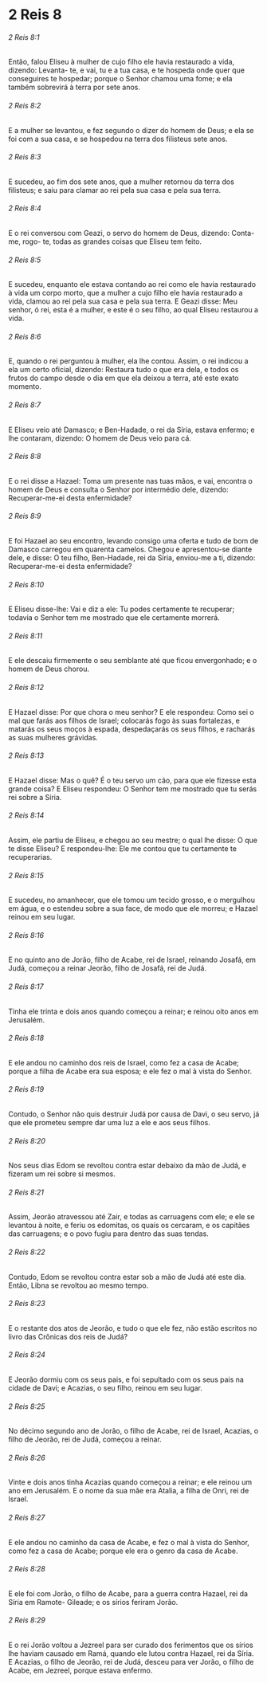 # 2 Reis 8

###### 2 Reis 8:1

Então, falou Eliseu à mulher de cujo filho ele havia restaurado a vida, dizendo: Levanta- te, e vai, tu e a tua casa, e te hospeda onde quer que conseguires te hospedar; porque o Senhor chamou uma fome; e ela também sobrevirá à terra por sete anos.

###### 2 Reis 8:2

E a mulher se levantou, e fez segundo o dizer do homem de Deus; e ela se foi com a sua casa, e se hospedou na terra dos filisteus sete anos.

###### 2 Reis 8:3

E sucedeu, ao fim dos sete anos, que a mulher retornou da terra dos filisteus; e saiu para clamar ao rei pela sua casa e pela sua terra.

###### 2 Reis 8:4

E o rei conversou com Geazi, o servo do homem de Deus, dizendo: Conta-me, rogo- te, todas as grandes coisas que Eliseu tem feito.

###### 2 Reis 8:5

E sucedeu, enquanto ele estava contando ao rei como ele havia restaurado à vida um corpo morto, que a mulher a cujo filho ele havia restaurado a vida, clamou ao rei pela sua casa e pela sua terra. E Geazi disse: Meu senhor, ó rei, esta é a mulher, e este é o seu filho, ao qual Eliseu restaurou a vida.

###### 2 Reis 8:6

E, quando o rei perguntou à mulher, ela lhe contou. Assim, o rei indicou a ela um certo oficial, dizendo: Restaura tudo o que era dela, e todos os frutos do campo desde o dia em que ela deixou a terra, até este exato momento.

###### 2 Reis 8:7

E Eliseu veio até Damasco; e Ben-Hadade, o rei da Síria, estava enfermo; e lhe contaram, dizendo: O homem de Deus veio para cá.

###### 2 Reis 8:8

E o rei disse a Hazael: Toma um presente nas tuas mãos, e vai, encontra o homem de Deus e consulta o Senhor por intermédio dele, dizendo: Recuperar-me-ei desta enfermidade?

###### 2 Reis 8:9

E foi Hazael ao seu encontro, levando consigo uma oferta e tudo de bom de Damasco carregou em quarenta camelos. Chegou e apresentou-se diante dele, e disse: O teu filho, Ben-Hadade, rei da Síria, enviou-me a ti, dizendo: Recuperar-me-ei desta enfermidade?

###### 2 Reis 8:10

E Eliseu disse-lhe: Vai e diz a ele: Tu podes certamente te recuperar; todavia o Senhor tem me mostrado que ele certamente morrerá.

###### 2 Reis 8:11

E ele descaiu firmemente o seu semblante até que ficou envergonhado; e o homem de Deus chorou.

###### 2 Reis 8:12

E Hazael disse: Por que chora o meu senhor? E ele respondeu: Como sei o mal que farás aos filhos de Israel; colocarás fogo às suas fortalezas, e matarás os seus moços à espada, despedaçarás os seus filhos, e racharás as suas mulheres grávidas.

###### 2 Reis 8:13

E Hazael disse: Mas o quê? É o teu servo um cão, para que ele fizesse esta grande coisa? E Eliseu respondeu: O Senhor tem me mostrado que tu serás rei sobre a Síria.

###### 2 Reis 8:14

Assim, ele partiu de Eliseu, e chegou ao seu mestre; o qual lhe disse: O que te disse Eliseu? E respondeu-lhe: Ele me contou que tu certamente te recuperarias.

###### 2 Reis 8:15

E sucedeu, no amanhecer, que ele tomou um tecido grosso, e o mergulhou em água, e o estendeu sobre a sua face, de modo que ele morreu; e Hazael reinou em seu lugar.

###### 2 Reis 8:16

E no quinto ano de Jorão, filho de Acabe, rei de Israel, reinando Josafá, em Judá, começou a reinar Jeorão, filho de Josafá, rei de Judá.

###### 2 Reis 8:17

Tinha ele trinta e dois anos quando começou a reinar; e reinou oito anos em Jerusalém.

###### 2 Reis 8:18

E ele andou no caminho dos reis de Israel, como fez a casa de Acabe; porque a filha de Acabe era sua esposa; e ele fez o mal à vista do Senhor.

###### 2 Reis 8:19

Contudo, o Senhor não quis destruir Judá por causa de Davi, o seu servo, já que ele prometeu sempre dar uma luz a ele e aos seus filhos.

###### 2 Reis 8:20

Nos seus dias Edom se revoltou contra estar debaixo da mão de Judá, e fizeram um rei sobre si mesmos.

###### 2 Reis 8:21

Assim, Jeorão atravessou até Zair, e todas as carruagens com ele; e ele se levantou à noite, e feriu os edomitas, os quais os cercaram, e os capitães das carruagens; e o povo fugiu para dentro das suas tendas.

###### 2 Reis 8:22

Contudo, Edom se revoltou contra estar sob a mão de Judá até este dia. Então, Libna se revoltou ao mesmo tempo.

###### 2 Reis 8:23

E o restante dos atos de Jeorão, e tudo o que ele fez, não estão escritos no livro das Crônicas dos reis de Judá?

###### 2 Reis 8:24

E Jeorão dormiu com os seus pais, e foi sepultado com os seus pais na cidade de Davi; e Acazias, o seu filho, reinou em seu lugar.

###### 2 Reis 8:25

No décimo segundo ano de Jorão, o filho de Acabe, rei de Israel, Acazias, o filho de Jeorão, rei de Judá, começou a reinar.

###### 2 Reis 8:26

Vinte e dois anos tinha Acazias quando começou a reinar; e ele reinou um ano em Jerusalém. E o nome da sua mãe era Atalia, a filha de Onri, rei de Israel.

###### 2 Reis 8:27

E ele andou no caminho da casa de Acabe, e fez o mal à vista do Senhor, como fez a casa de Acabe; porque ele era o genro da casa de Acabe.

###### 2 Reis 8:28

E ele foi com Jorão, o filho de Acabe, para a guerra contra Hazael, rei da Síria em Ramote- Gileade; e os sírios feriram Jorão.

###### 2 Reis 8:29

E o rei Jorão voltou a Jezreel para ser curado dos ferimentos que os sírios lhe haviam causado em Ramá, quando ele lutou contra Hazael, rei da Síria. E Acazias, o filho de Jeorão, rei de Judá, desceu para ver Jorão, o filho de Acabe, em Jezreel, porque estava enfermo.


